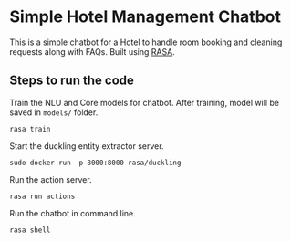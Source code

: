 # Simple Hotel Management Chatbot 

This is a simple chatbot for a Hotel to handle room booking and cleaning requests along with FAQs. Built using [RASA](https://rasa.com).

## Steps to run the code
Train the NLU and Core models for chatbot. After training, model will be saved in `models/` folder.
```
rasa train
```

Start the duckling entity extractor server.
```
sudo docker run -p 8000:8000 rasa/duckling
```

Run the action server.
```
rasa run actions
```

Run the chatbot in command line.
```
rasa shell
```
